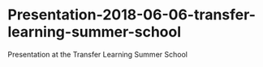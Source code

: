 # Presentation-2018-06-06-transfer-learning-summer-school
Presentation at the Transfer Learning Summer School

